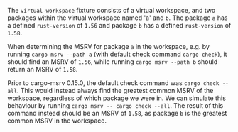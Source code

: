 The `virtual-workspace` fixture consists of a virtual workspace, and two packages within the virtual workspace named 'a'
and `b`. The package `a` has a defined `rust-version` of `1.56` and package `b` has a defined `rust-version` of `1.58`.

When determining the MSRV for package `a` in the workspace, e.g. by running `cargo msrv --path a` (with default check
command `cargo check`), it should find an MSRV of `1.56`, while running `cargo msrv --path b` should return an MSRV of
`1.58`.

Prior to cargo-msrv 0.15.0, the default check command was `cargo check --all`. This would instead always find the
greatest common MSRV of the workspace, regardless of which package we were in. We can simulate this behaviour by
running `cargo msrv -- cargo check --all`. The result of this command instead should be an MSRV of `1.58`, as package
`b` is the greatest common MSRV in the workspace.